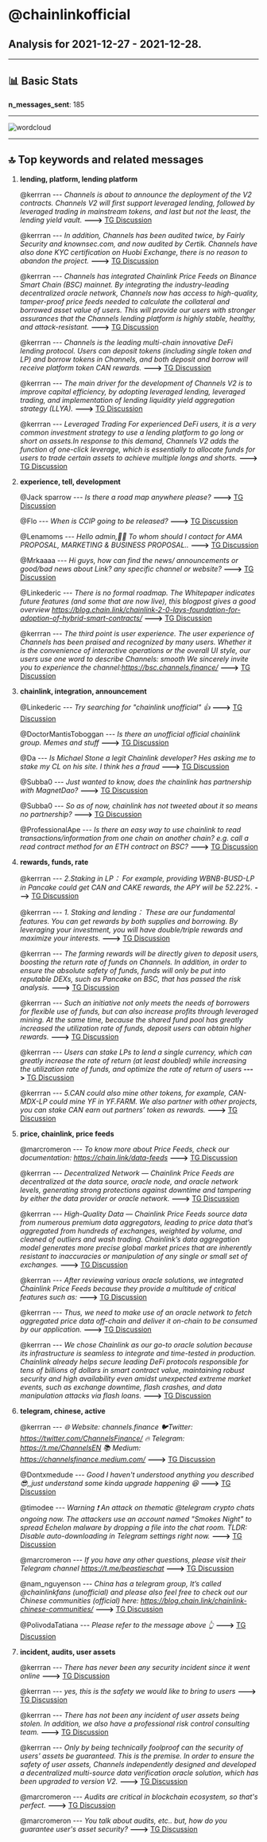 # **@chainlinkofficial**
 ## Analysis for **2021-12-27** - **2021-12-28**.

---

## 📊 **Basic Stats**

**n_messages_sent**: 185

---
![wordcloud](chainlinkofficial_1Days_wordcloud.png)

---


## 🔝 **Top keywords and related messages**

1. **lending, platform, lending platform**

    @kerrran --- *Channels is about to announce the deployment of the V2 contracts. Channels     V2 will first support leveraged lending, followed by leveraged trading in mainstream tokens, and last but not the least, the lending yield vault.* **--->** [TG Discussion](https://t.me/chainlinkofficial/357639)

    @kerrran --- *In addition, Channels has been audited twice, by Fairly Security and knownsec.com, and now audited by Certik. Channels have also done KYC certification on Huobi Exchange, there is no reason to abandon the project.* **--->** [TG Discussion](https://t.me/chainlinkofficial/357669)

    @kerrran --- *Channels has integrated Chainlink Price Feeds on Binance Smart Chain (BSC) mainnet. By integrating the industry-leading decentralized oracle network, Channels now has access to high-quality, tamper-proof price feeds needed to calculate the collateral and borrowed asset value of users. This will provide our users with stronger assurances that the Channels lending platform is highly stable, healthy, and attack-resistant.* **--->** [TG Discussion](https://t.me/chainlinkofficial/357739)

    @kerrran --- *​​Channels is the leading multi-chain innovative DeFi lending protocol. Users can deposit tokens (including single token and LP) and borrow tokens in Channels, and both deposit and borrow will receive platform token CAN rewards.* **--->** [TG Discussion](https://t.me/chainlinkofficial/357633)

    @kerrran --- *The main driver for the development of Channels V2 is to improve capital efficiency, by adopting leveraged lending, leveraged trading, and implementation of lending liquidity yield aggregation strategy (LLYA).* **--->** [TG Discussion](https://t.me/chainlinkofficial/357644)

    @kerrran --- *Leveraged Trading For experienced DeFi users, it is a very common investment strategy to use a lending platform to go long or short on assets.In response to this demand, Channels V2 adds the function of one-click leverage, which is essentially to allocate funds for users to trade certain assets to achieve multiple longs and shorts.* **--->** [TG Discussion](https://t.me/chainlinkofficial/357649)

2. **experience, tell, development**

    @Jack sparrow --- *Is there a road map anywhere please?* **--->** [TG Discussion](https://t.me/chainlinkofficial/357457)

    @Flo --- *When is CCIP going to be released?* **--->** [TG Discussion](https://t.me/chainlinkofficial/357447)

    @Lenamoms --- *Hello admin,🙋‍♂️ To whom should I contact for AMA PROPOSAL, MARKETING & BUSINESS PROPOSAL..* **--->** [TG Discussion](https://t.me/chainlinkofficial/357501)

    @Mrkaaaa --- *Hi guys, how can find the news/ announcements or good/bad news about Link? any specific channel or website?* **--->** [TG Discussion](https://t.me/chainlinkofficial/357849)

    @Linkederic --- *There is no formal roadmap. The Whitepaper indicates future features (and some that are now live), this blogpost gives a good overview https://blog.chain.link/chainlink-2-0-lays-foundation-for-adoption-of-hybrid-smart-contracts/* **--->** [TG Discussion](https://t.me/chainlinkofficial/357459)

    @kerrran --- *The third point is user experience. The user experience of Channels has been praised and recognized by many users. Whether it is the convenience of interactive operations or the overall UI style, our users use one word to describe Channels: smooth We sincerely invite you to experience the channel:https://bsc.channels.finance/* **--->** [TG Discussion](https://t.me/chainlinkofficial/357675)

3. **chainlink, integration, announcement**

    @Linkederic --- *Try searching for "chainlink unofficial" 👍* **--->** [TG Discussion](https://t.me/chainlinkofficial/357553)

    @DoctorMantisToboggan --- *Is there an unofficial official chainlink group. Memes and stuff* **--->** [TG Discussion](https://t.me/chainlinkofficial/357552)

    @Da --- *Is Michael Stone a legit Chainlink developer? Hes asking me to stake my CL on his site. I think hes a fraud* **--->** [TG Discussion](https://t.me/chainlinkofficial/357450)

    @Subba0 --- *Just wanted to know, does the chainlink has partnership with MagnetDao?* **--->** [TG Discussion](https://t.me/chainlinkofficial/357550)

    @Subba0 --- *So as of now, chainlink has not tweeted about it so means no partnership?* **--->** [TG Discussion](https://t.me/chainlinkofficial/357554)

    @ProfessionalApe --- *Is there an easy way to use chainlink to read transactions/information from one chain on another chain? e.g. call a read contract method for an ETH contract on BSC?* **--->** [TG Discussion](https://t.me/chainlinkofficial/357589)

4. **rewards, funds, rate**

    @kerrran --- *2.Staking in LP： For example, providing WBNB-BUSD-LP in Pancake could get CAN and CAKE rewards, the APY will be 52.22%.* **--->** [TG Discussion](https://t.me/chainlinkofficial/357700)

    @kerrran --- *1. Staking and lending： These are our fundamental features.  You can get rewards by both supplies and borrowing. By leveraging your investment, you will have double/triple rewards and maximize your interests.* **--->** [TG Discussion](https://t.me/chainlinkofficial/357698)

    @kerrran --- *The farming rewards will be directly given to deposit users, boosting the return rate of funds on Channels. In addition, in order to ensure the absolute safety of funds, funds will only be put into reputable DEXs, such as Pancake on BSC, that has passed the risk analysis.* **--->** [TG Discussion](https://t.me/chainlinkofficial/357654)

    @kerrran --- *Such an initiative not only meets the needs of borrowers for flexible use of funds, but can also increase profits through leveraged mining. At the same time, because the shared fund pool has greatly increased the utilization rate of funds, deposit users can obtain higher rewards.* **--->** [TG Discussion](https://t.me/chainlinkofficial/357647)

    @kerrran --- *Users can stake LPs to lend a single currency, which can greatly increase the rate of return (at least doubled) while increasing the utilization rate of funds, and optimize the rate of return of users* **--->** [TG Discussion](https://t.me/chainlinkofficial/357638)

    @kerrran --- *5.CAN could also mine other tokens, for example, CAN-MDX-LP could mine YF in YF.FARM. We also partner with other projects, you can stake CAN earn out partners’ token as rewards.* **--->** [TG Discussion](https://t.me/chainlinkofficial/357706)

5. **price, chainlink, price feeds**

    @marcromeron --- *To know more about Price Feeds, check our documentation: https://chain.link/data-feeds* **--->** [TG Discussion](https://t.me/chainlinkofficial/357753)

    @kerrran --- *Decentralized Network — Chainlink Price Feeds are decentralized at the data source, oracle node, and oracle network levels, generating strong protections against downtime and tampering by either the data provider or oracle network.* **--->** [TG Discussion](https://t.me/chainlinkofficial/357749)

    @kerrran --- *High-Quality Data — Chainlink Price Feeds source data from numerous premium data aggregators, leading to price data that’s aggregated from hundreds of exchanges, weighted by volume, and cleaned of outliers and wash trading. Chainlink’s data aggregation model generates more precise global market prices that are inherently resistant to inaccuracies or manipulation of any single or small set of exchanges.* **--->** [TG Discussion](https://t.me/chainlinkofficial/357747)

    @kerrran --- *After reviewing various oracle solutions, we integrated Chainlink Price Feeds because they provide a multitude of critical features such as:* **--->** [TG Discussion](https://t.me/chainlinkofficial/357746)

    @kerrran --- *Thus, we need to make use of an oracle network to fetch aggregated price data off-chain and deliver it on-chain to be consumed by our application.* **--->** [TG Discussion](https://t.me/chainlinkofficial/357745)

    @kerrran --- *We chose Chainlink as our go-to oracle solution because its infrastructure is seamless to integrate and time-tested in production. Chainlink already helps secure leading DeFi protocols responsible for tens of billions of dollars in smart contract value, maintaining robust security and high availability even amidst unexpected extreme market events, such as exchange downtime, flash crashes, and data manipulation attacks via flash loans.* **--->** [TG Discussion](https://t.me/chainlinkofficial/357741)

6. **telegram, chinese, active**

    @kerrran --- *🌐 Website: channels.finance 🐦Twitter: https://twitter.com/ChannelsFinance/  🔥 Telegram: https://t.me/ChannelsEN 📚 Medium: https://channelsfinance.medium.com/* **--->** [TG Discussion](https://t.me/chainlinkofficial/357755)

    @Dontxmedude --- *Good I haven't understood anything you described 😎,,just understand some kinda upgrade happening 😆* **--->** [TG Discussion](https://t.me/chainlinkofficial/357526)

    @timodee --- *Warning ❗️ An attack on thematic @telegram crypto chats ongoing now. The attackers use an account named "Smokes Night" to spread Echelon malware by dropping a file into the chat room.  TLDR: Disable auto-downloading in Telegram settings right now.* **--->** [TG Discussion](https://t.me/chainlinkofficial/357538)

    @marcromeron --- *If you have any other questions, please visit their Telegram channel https://t.me/beastieschat* **--->** [TG Discussion](https://t.me/chainlinkofficial/357836)

    @nam_nguyenson --- *China has a telegram group, It’s called @chainlinkfans (unofficial) and please also feel free to check out our Chinese communities (official) here:  https://blog.chain.link/chainlink-chinese-communities/* **--->** [TG Discussion](https://t.me/chainlinkofficial/357619)

    @PolivodaTatiana --- *Please refer to the message above 👆* **--->** [TG Discussion](https://t.me/chainlinkofficial/357857)

7. **incident, audits, user assets**

    @kerrran --- *There has never been any security incident since it went online* **--->** [TG Discussion](https://t.me/chainlinkofficial/357719)

    @kerrran --- *yes, this is the safety we would like to bring to users* **--->** [TG Discussion](https://t.me/chainlinkofficial/357693)

    @kerrran --- *There has not been any incident of user assets being stolen. In addition, we also have a professional risk control consulting team.* **--->** [TG Discussion](https://t.me/chainlinkofficial/357686)

    @kerrran --- *Only by being technically foolproof can the security of users' assets be guaranteed. This is the premise. In order to ensure the safety of user assets, Channels independently designed and developed a decentralized multi-source data verification oracle solution, which has been upgraded to version V2.* **--->** [TG Discussion](https://t.me/chainlinkofficial/357685)

    @marcromeron --- *Audits are critical in blockchain ecosystem, so that's perfect.* **--->** [TG Discussion](https://t.me/chainlinkofficial/357670)

    @marcromeron --- *You talk about audits, etc.. but, how do you guarantee user's asset security?* **--->** [TG Discussion](https://t.me/chainlinkofficial/357683)

